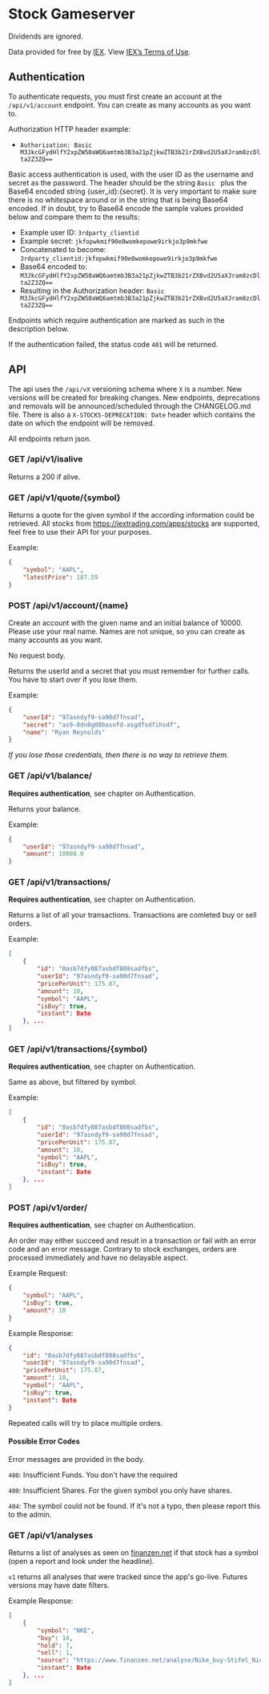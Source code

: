 # Stock Gameserver

Dividends are ignored.

Data provided for free by [IEX](https://iextrading.com/developer). View [IEX’s Terms of Use](https://iextrading.com/api-exhibit-a/).

## Authentication

To authenticate requests, you must first create an account at the `/api/v1/account` endpoint. You can create as many accounts as you want to.

Authorization HTTP header example:
* `Authorization: Basic M3JkcGFydHlfY2xpZW50aWQ6amtmb3B3a21pZjkwZTB3b21rZXBvd2U5aXJram8zcDlta2Z3ZQ==`

Basic access authentication is used, with the user ID as the username and secret as the password. The header should be the string `Basic ` plus the Base64 encoded string {user_id}:{secret}.
It is very important to make sure there is no whitespace around or in the string that is being Base64 encoded. If in doubt, try to Base64 encode the sample values provided below and compare them to the results:
* Example user ID: `3rdparty_clientid`
* Example secret: `jkfopwkmif90e0womkepowe9irkjo3p9mkfwe`
* Concatenated to become: `3rdparty_clientid:jkfopwkmif90e0womkepowe9irkjo3p9mkfwe`
* Base64 encoded to: `M3JkcGFydHlfY2xpZW50aWQ6amtmb3B3a21pZjkwZTB3b21rZXBvd2U5aXJram8zcDlta2Z3ZQ==`
* Resulting in the Authorization header: `Basic M3JkcGFydHlfY2xpZW50aWQ6amtmb3B3a21pZjkwZTB3b21rZXBvd2U5aXJram8zcDlta2Z3ZQ==`

Endpoints which require authentication are marked as such in the description below.

If the authentication failed, the status code `401` will be returned.

## API

The api uses the `/api/vX` versioning schema where `X` is a number. New versions will be created for breaking changes. New endpoints, deprecations and removals will be announced/scheduled through the CHANGELOG.md file.
There is also a `X-STOCKS-DEPRECATION: Date` header which contains the date on which the endpoint will be removed.

All endpoints return json.

### GET /api/v1/isalive

Returns a 200 if alive.

### GET /api/v1/quote/{symbol}

Returns a quote for the given symbol if the according information could be retrieved. All stocks from https://iextrading.com/apps/stocks are supported, feel free to use their API for your purposes.

Example:
```json
{
    "symbol": "AAPL",
    "latestPrice": 187.59
}
```

### POST /api/v1/account/{name}

Create an account with the given name and an initial balance of 10000. Please use your real name. Names are not unique, so you can create as many accounts as you want.

No request body.

Returns the userId and a secret that you must remember for further calls. You have to start over if you lose them.

Example:
```json
{
    "userId": "97asndyf9-sa90d7fnsad",
    "secret": "as9-8dn8g08basnfd-asgdfsdfihsdf",
    "name": "Ryan Reynolds"
}
```

_If you lose those credentials, then there is no way to retrieve them._

### GET /api/v1/balance/

**Requires authentication**, see chapter on Authentication.

Returns your balance.

Example:
```json
{
    "userId": "97asndyf9-sa90d7fnsad",
    "amount": 10000.0
}
```

### GET /api/v1/transactions/

**Requires authentication**, see chapter on Authentication.

Returns a list of all your transactions. Transactions are comleted buy or sell orders.

Example:
```json
[
    {
        "id": "0asb7dfy087asbdf808sadfbs",
        "userId": "97asndyf9-sa90d7fnsad",
        "pricePerUnit": 175.87,
        "amount": 10,
        "symbol": "AAPL",
        "isBuy": true,
        "instant": Date
    }, ...
]
```

### GET /api/v1/transactions/{symbol}

**Requires authentication**, see chapter on Authentication.

Same as above, but filtered by symbol.

Example:
```json
[
    {
        "id": "0asb7dfy087asbdf808sadfbs",
        "userId": "97asndyf9-sa90d7fnsad",
        "pricePerUnit": 175.87,
        "amount": 10,
        "symbol": "AAPL",
        "isBuy": true,
        "instant": Date
    }, ...
]
```

### POST /api/v1/order/

**Requires authentication**, see chapter on Authentication.

An order may either succeed and result in a transaction or fail with an error code and an error message. Contrary to stock exchanges, orders are processed immediately and have no delayable aspect.

Example Request:
```json
{
    "symbol": "AAPL",
    "isBuy": true,
    "amount": 10
}
```

Example Response:
```json
{
    "id": "0asb7dfy087asbdf808sadfbs",
    "userId": "97asndyf9-sa90d7fnsad",
    "pricePerUnit": 175.87,
    "amount": 10,
    "symbol": "AAPL",
    "isBuy": true,
    "instant": Date
}
```

Repeated calls will try to place multiple orders.

#### Possible Error Codes

Error messages are provided in the body.

`400`: Insufficient Funds. You don't have the required <amount>

`400`: Insufficient Shares. For the given symbol you only have <amount> shares.

`404`: The symbol <symbol> could not be found. If it's not a typo, then please report this to the admin.

### GET /api/v1/analyses

Returns a list of analyses as seen on [finanzen.net](https://www.finanzen.net/analysen/) if that stock has a symbol (open a report and look under the headline).

`v1` returns all analyses that were tracked since the app's go-live. Futures versions may have date filters.

Example Response:
```json
[
    {
        "symbol": "NKE",
        "buy": 14,
        "hold": 7,
        "sell": 1,
        "source": "https://www.finanzen.net/analyse/Nike_buy-Stifel_Nicolaus__Co__Inc__647337",
        "instant": Date
    }, ...
]
```
